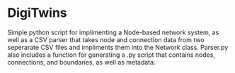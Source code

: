 # DigiTwins

Simple python script for implimenting a Node-based network system, as well as a CSV parser that takes node and connection data from two seperarate CSV files and impliments them into the Network class.
Parser.py also includes a function for generating a .py script that contains nodes, connections, and boundaries, as well as metadata.
